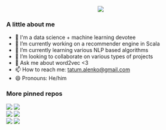 <p align="center"><img src="http://24.media.tumblr.com/efdae7e7a5f080491230ddf336a205cd/tumblr_mqsej6VFWJ1rjcfxro1_500.gif"></p>

### A little about me
- 👦 I'm a data science + machine learning devotee
- 🔭 I’m currently working on a recommender engine in Scala
- 🌱 I’m currently learning various NLP based algorithms
- 👯 I’m looking to collaborate on various types of projects
- 💬 Ask me about word2vec <3
- 📫 How to reach me: tatum.alenko@gmail.com
- 😄 Pronouns: He/him

### More pinned repos
<a href="https://github.com/tatumalenko/HackerNewsDataAnalysis"><img src="https://github-readme-stats.vercel.app/api/pin/?username=tatumalenko&repo=HackerNewsDataAnalysis"></a>
<a href="https://github.com/tatumalenko/MontrealCrimeAnalytics"><img src="https://github-readme-stats.vercel.app/api/pin/?username=tatumalenko&repo=MontrealCrimeAnalytics"></a>
<br>
<a href="https://github.com/tatumalenko/Moon"><img src="https://github-readme-stats.vercel.app/api/pin/?username=tatumalenko&repo=Moon"></a>
<a href="https://github.com/tatumalenko/ts-bots"><img src="https://github-readme-stats.vercel.app/api/pin/?username=tatumalenko&repo=ts-bots"></a>
<br>
<a href="https://github.com/tatumalenko/cdvq"><img src="https://github-readme-stats.vercel.app/api/pin/?username=tatumalenko&repo=cdvq"></a>
<a href="https://github.com/tatumalenko/typescript-extensions"><img src="https://github-readme-stats.vercel.app/api/pin/?username=tatumalenko&repo=typescript-extensions"></a>
